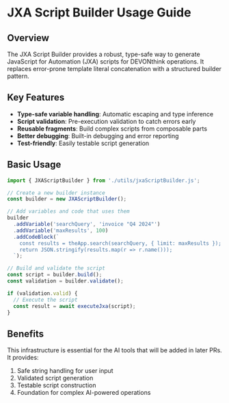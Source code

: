 # JXA Script Builder Usage Guide

## Overview

The JXA Script Builder provides a robust, type-safe way to generate JavaScript for Automation (JXA) scripts for DEVONthink operations. It replaces error-prone template literal concatenation with a structured builder pattern.

## Key Features

- **Type-safe variable handling**: Automatic escaping and type inference
- **Script validation**: Pre-execution validation to catch errors early  
- **Reusable fragments**: Build complex scripts from composable parts
- **Better debugging**: Built-in debugging and error reporting
- **Test-friendly**: Easily testable script generation

## Basic Usage

```typescript
import { JXAScriptBuilder } from './utils/jxaScriptBuilder.js';

// Create a new builder instance
const builder = new JXAScriptBuilder();

// Add variables and code that uses them
builder
  .addVariable('searchQuery', 'invoice "Q4 2024"')
  .addVariable('maxResults', 100)
  .addCodeBlock(`
    const results = theApp.search(searchQuery, { limit: maxResults });
    return JSON.stringify(results.map(r => r.name()));
  `);

// Build and validate the script
const script = builder.build();
const validation = builder.validate();

if (validation.valid) {
  // Execute the script
  const result = await executeJxa(script);
}
```

## Benefits

This infrastructure is essential for the AI tools that will be added in later PRs. It provides:
1. Safe string handling for user input
2. Validated script generation
3. Testable script construction
4. Foundation for complex AI-powered operations

